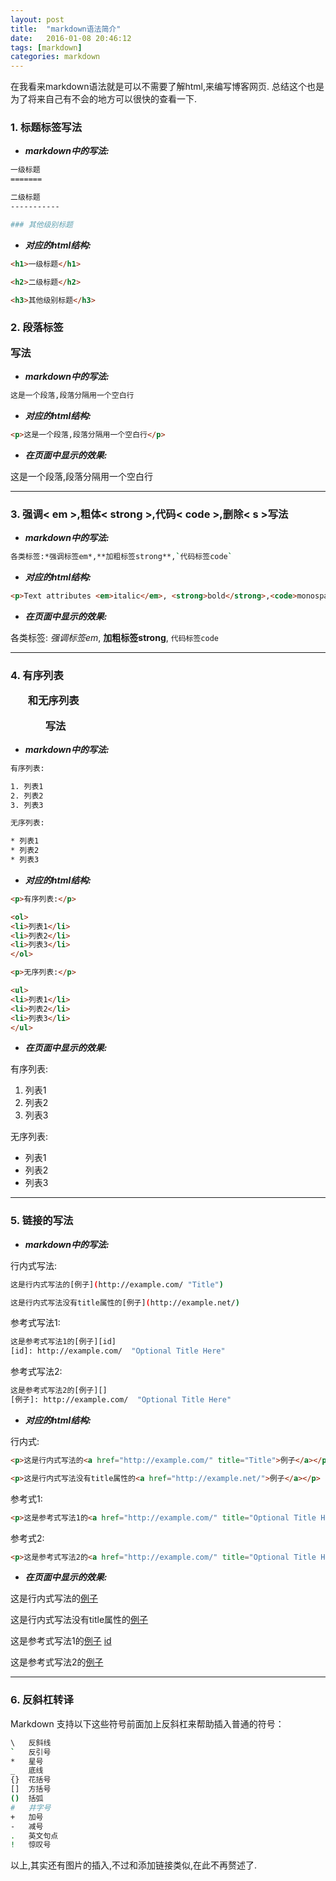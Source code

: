 ```yaml
---
layout: post
title:  "markdown语法简介"
date:   2016-01-08 20:46:12
tags: [markdown]
categories: markdown
---
```


在我看来markdown语法就是可以不需要了解html,来编写博客网页.
总结这个也是为了将来自己有不会的地方可以很快的查看一下.

### 1. 标题标签写法

* ***markdown中的写法:***

```bash
一级标题
=======

二级标题
-----------

### 其他级别标题
```

* ***对应的html结构:***

```html
<h1>一级标题</h1>

<h2>二级标题</h2>

<h3>其他级别标题</h3>
```

### 2. 段落标签<p>写法

* ***markdown中的写法:***

```bash
这是一个段落,段落分隔用一个空白行
```

* ***对应的html结构:***

```html
<p>这是一个段落,段落分隔用一个空白行</p>
```

* ***在页面中显示的效果:***

这是一个段落,段落分隔用一个空白行

---

### 3. 强调< em >,粗体< strong >,代码< code >,删除< s >写法
* ***markdown中的写法:***

```bash
各类标签:*强调标签em*,**加粗标签strong**,`代码标签code`
```

* ***对应的html结构:***

```html
<p>Text attributes <em>italic</em>, <strong>bold</strong>,<code>monospace</code></p>
```

* ***在页面中显示的效果:***

各类标签:
*强调标签em*,
**加粗标签strong**,
`代码标签code`

---

### 4. 有序列表<ol>和无序列表<ul>写法
* ***markdown中的写法:***

```bash
有序列表:

1. 列表1
2. 列表2
3. 列表3
```

```bash
无序列表:

* 列表1
* 列表2
* 列表3
```

* ***对应的html结构:***

```html
<p>有序列表:</p>

<ol>
<li>列表1</li>
<li>列表2</li>
<li>列表3</li>
</ol>
```

```html
<p>无序列表:</p>

<ul>
<li>列表1</li>
<li>列表2</li>
<li>列表3</li>
</ul>
```

* ***在页面中显示的效果:***

有序列表:

1. 列表1
2. 列表2
3. 列表3

无序列表:

* 列表1
* 列表2
* 列表3

---

### 5. 链接的写法
* ***markdown中的写法:***

行内式写法:

```bash
这是行内式写法的[例子](http://example.com/ "Title")

这是行内式写法没有title属性的[例子](http://example.net/)
```
参考式写法1:

```bash
这是参考式写法1的[例子][id]
[id]: http://example.com/  "Optional Title Here"
```
参考式写法2:

```bash
这是参考式写法2的[例子][]
[例子]: http://example.com/  "Optional Title Here"
```

* ***对应的html结构:***

行内式:

```html
<p>这是行内式写法的<a href="http://example.com/" title="Title">例子</a></p>

<p>这是行内式写法没有title属性的<a href="http://example.net/">例子</a></p>
```
参考式1:

```html
<p>这是参考式写法1的<a href="http://example.com/" title="Optional Title Here">例子</a></p>
```
参考式2:

```html
<p>这是参考式写法2的<a href="http://example.com/" title="Optional Title Here">例子</a></p>
```
* ***在页面中显示的效果:***

这是行内式写法的[例子](http://example.com/ "Title")

这是行内式写法没有title属性的[例子](http://example.net/)

这是参考式写法1的[例子] [id]

[id]: http://example.com/  "Optional Title Here"

这是参考式写法2的[例子][]

[例子]: http://example.com/  "Optional Title Here"

---

### 6. 反斜杠转译

Markdown 支持以下这些符号前面加上反斜杠来帮助插入普通的符号：

```bash
\   反斜线
`   反引号
*   星号
_   底线
{}  花括号
[]  方括号
()  括弧
#   井字号
+   加号
-   减号
.   英文句点
!   惊叹号
```

以上,其实还有图片的插入,不过和添加链接类似,在此不再赘述了.
